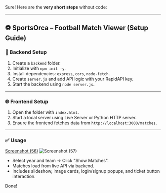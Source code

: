 Sure! Here are the **very short steps** without code:

---

## ⚽ **SportsOrca – Football Match Viewer** (Setup Guide)

### 🔧 Backend Setup

1. Create a `backend` folder.
2. Initialize with `npm init -y`.
3. Install dependencies: `express`, `cors`, `node-fetch`.
4. Create `server.js` and add API logic with your RapidAPI key.
5. Start the backend using `node server.js`.

---

### 🌐 Frontend Setup

1. Open the folder with `index.html`.
2. Start a local server using Live Server or Python HTTP server.
3. Ensure the frontend fetches data from `http://localhost:3000/matches`.

---

### ✅ Usage
[Screenshot (56)](https://github.com/user-attachments/assets/4a3b8ab5-2cd2-4558-9aa0-aaa2a96a8d4e)
![Screenshot (57)](https://github.com/user-attachments/assets/e28154f1-b25a-4c40-a030-12de2d384a28)


* Select year and team → Click "Show Matches".
* Matches load from live API via backend.
* Includes slideshow, image cards, login/signup popups, and ticket button interaction.

Done!
